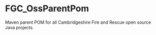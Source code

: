 # FGC_OssParentPom
Maven parent POM for all Cambridgeshire Fire and Rescue open source Java projects.
